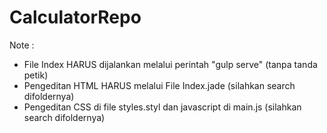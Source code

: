 # CalculatorRepo
Note : 
- File Index HARUS dijalankan melalui perintah "gulp serve" (tanpa tanda petik)
- Pengeditan HTML HARUS melalui File Index.jade (silahkan search difoldernya)
- Pengeditan CSS di file styles.styl dan javascript di main.js (silahkan search difoldernya)

